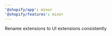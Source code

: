 ```yaml
---
'@shopify/app': minor
'@shopify/features': minor
---
```


Rename extensions to UI extensions consistently

